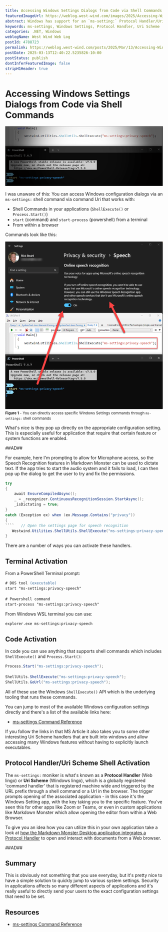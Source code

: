 ```yaml
---
title: Accessing Windows Settings Dialogs from Code via Shell Commands
featuredImageUrl: https://weblog.west-wind.com/images/2025/Accessing-Windows-Settings-Dialogs-from-Code-via-Shell-Commands/MsSettingsShellCommands.png
abstract: Windows has support for an `ms-setting:` Protocol Handler/Uri Scheme that allows you to directly open most Windows settings dialogs directly via simple Url based shell commands.
keywords: ms-settings, Windows Settings, Protocol Handler, Uri Scheme
categories: .NET, Windows
weblogName: West Wind Web Log
postId: 4788723
permalink: https://weblog.west-wind.com/posts/2025/Mar/13/Accessing-Windows-Settings-Dialogs-from-Code-via-Shell-Commands
postDate: 2025-03-13T12:40:22.5235826-10:00
postStatus: publish
dontInferFeaturedImage: false
stripH1Header: true
---
```

# Accessing Windows Settings Dialogs from Code via Shell Commands

![Ms Settings Shell Commands](MsSettingsShellCommands.png)

I was unaware of this: You can access Windows configuration dialogs via an `ms-settings:` shell command via command Uri that works with:

* Shell Commands in your applications (`ShellExecute()` or `Process.Start()`)
* `start` (command) and `start-process` (powershell) from a terminal
* From within a browser

Commands look like this:

![Windows Settings Through Shell Commands](WindowsSettingsThroughShellCommands.png)  
<small>**Figure 1** - You can directly access specific Windows Settings commands through `ms-settings:` shell commands</small>


What's nice is they pop up directly on the appropriate configuration setting. This is especially useful for application that require that certain feature or system functions are enabled.

##AD##

For example, here I'm prompting to allow for Microphone access, so the Speech Recognition features in Markdown Monster can be used to dictate text. If the app tries to start the audio system and it fails to load, I can then pop up the dialog to get the user to try and fix the permissions.

```csharp
try
{
    await EnsureCompiledAsync();
    _ = _recognizer.ContinuousRecognitionSession.StartAsync();
    _isDictating = true;
}
catch (Exception ex) when (ex.Message.Contains("privacy"))
{               
````   // Open the settings page for speech recognition
   Westwind.Utilities.ShellUtils.ShellExecute("ms-settings:privacy-speech");                
}
```

There are a number of ways you can activate these handlers.

## Terminal Activation
From a PowerShell Terminal prompt:

```ps
# DOS tool (executable)
start "ms-settings:privacy-speech"

# Powershell command
start-process "ms-settings:privacy-speech"
```

From Windows WSL terminal you can use:

```bash
explorer.exe ms-settings:privacy-speech
```

## Code Activation
In code you can use anything that supports shell commands which includes `ShellExecute()` and `Process.Start()`:

```cs
Process.Start("ms-settings:privacy-speech");

ShellUtils.ShellExecute("ms-settings:privacy-speech");
ShellUtils.GoUrl("ms-settings:privacy-speech");
```

All of these use the Windows `ShellExecute()` API which is the underlying tooling that runs these commands.


You can jump to most of the available Windows configuration settings directly and there's a list of the available links here:

* [ms-settings Command Reference](https://learn.microsoft.com/en-us/windows/apps/develop/launch/launch-settings-app#ms-settings-uri-scheme-reference)

If you follow the links in that MS Article it also takes you to some other interesting Uri Scheme handlers that are built into windows and allow accessing many Windows features without having to explicitly launch executables. 

## Protocol Handler/Uri Scheme Shell Activation
The `ms-settings:` moniker is what's known as a **Protocol Handler** (Web lingo) or **Uri Scheme** (Windows lingo),  which is a globally registered 'command handler' that is registered machine wide and triggered by the URL prefix through a shell command or a Url in the browser. The trigger prompts opening of the associated application - in this case it's the Windows Setting app, with the key taking you to the specific feature.  You've seen this for other apps like Zoom or Teams, or even in custom applications like Markdown Monster which allow opening the editor from within a Web Browser.

To give you an idea how you can utilize this in your own application take a look at [how the Markdown Monster Desktop application integrates a Protocol Handler](https://markdownmonster.west-wind.com/docs/Recipes/Open-from-Browser-with-markdownmonster-Protocol-Handler.html) to open and interact with documents from a Web browser.

##AD##

## Summary
This is obviously not something that you use everyday, but it's pretty nice to have a simple solution to quickly jump to various system settings. Security in applications affects so many different aspects of applications and it's really useful to directly send your users to the exact configuration settings that need to be set.

## Resources

* [ms-settings Command Reference](https://learn.microsoft.com/en-us/windows/apps/develop/launch/launch-settings-app#ms-settings-uri-scheme-reference)